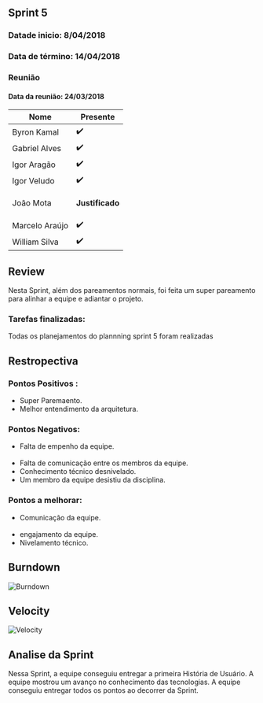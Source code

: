 ## Sprint 5

### Datade inicio: 8/04/2018

### Data de término: 14/04/2018


### Reunião
#### Data da reunião: 24/03/2018
|Nome|Presente|
|----|----|
|Byron Kamal|:heavy_check_mark: |
|Gabriel Alves|:heavy_check_mark: |
|Igor Aragão|:heavy_check_mark: |
|Igor Veludo|:heavy_check_mark: |
|João Mota|<p><strong>Justificado</strong></p>|
|Marcelo Araújo|:heavy_check_mark: |
|William Silva|:heavy_check_mark: |

## Review
Nesta Sprint, além dos pareamentos normais, foi feita um super pareamento para alinhar a equipe e adiantar o projeto.

### Tarefas finalizadas:
Todas os planejamentos do plannning sprint 5 foram realizadas

## Restropectiva
### Pontos Positivos :
<ul>
  <li> Super Paremaento.</li>
  <li> Melhor entendimento da arquitetura.</li>
</ul>

### Pontos Negativos:

<ul>
    <li> Falta de empenho da equipe.</li>
    <li> Falta de comunicação entre os membros da equipe.</li>
    <li> Conhecimento técnico desnivelado.</li>
    <li> Um membro da equipe desistiu da disciplina.</li>
</ul>

### Pontos a melhorar:

<ul>
  <li> Comunicação da equipe.</li>
  <li> engajamento da equipe.</li>
  <li> Nivelamento técnico.</li>
</ul>

## Burndown
![Burndown](https://imgur.com/u0TL73N)

## Velocity
![Velocity](https://imgur.com/C1tnleP)

## Analise da Sprint
Nessa Sprint, a equipe conseguiu entregar a primeira História de Usuário. A equipe mostrou um avanço no conhecimento das tecnologias. A equipe conseguiu entregar todos os pontos ao decorrer da Sprint.
